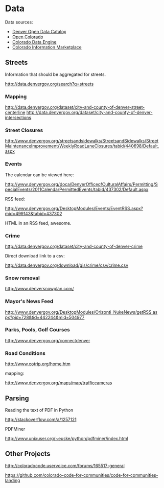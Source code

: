 Data
====

Data sources:

* [Denver Open Data Catalog](http://data.denvergov.org/)
* [Open Colorado](http://data.opencolorado.org/)
* [Colorado Data Engine](http://codataengine.org/)
* [Colorado Information Marketplace](https://data.colorado.gov/)


Streets
----

Information that should be aggregated for streets.

http://data.denvergov.org/search?q=streets

### Mapping

http://data.denvergov.org/dataset/city-and-county-of-denver-street-centerline
http://data.denvergov.org/dataset/city-and-county-of-denver-intersections


### Street Closures

http://www.denvergov.org/streetsandsidewalks/StreetsandSidewalks/StreetMaintenanceImprovement/WeeklyRoadLaneClosures/tabid/440698/Default.aspx


### Events

The calendar can be viewed here:

http://www.denvergov.org/doca/DenverOfficeofCulturalAffairs/Permitting/SpecialEvents/2011CalendarPermittedEvents/tabid/437302/Default.aspx

RSS feed:

http://www.denvergov.org/DesktopModules/Events/EventRSS.aspx?mid=499143&tabid=437302

HTML in an RSS feed, awesome.


### Crime

http://data.denvergov.org/dataset/city-and-county-of-denver-crime

Direct download link to a csv:

http://data.denvergov.org/download/gis/crime/csv/crime.csv


### Snow removal

http://www.denversnowplan.com/


### Mayor's News Feed

http://www.denvergov.org/DesktopModules/Orizonti_NukeNews/getRSS.aspx?pid=728&tid=442244&mid=504977


### Parks, Pools, Golf Courses

http://www.denvergov.org/connectdenver


### Road Conditions

http://www.cotrip.org/home.htm

mapping:

http://www.denvergov.org/maps/map/trafficcameras



Parsing
-------

Reading the text of PDF in Python

http://stackoverflow.com/a/1257121


PDFMiner

http://www.unixuser.org/~euske/python/pdfminer/index.html



Other Projects
--------------

http://coloradocode.uservoice.com/forums/165517-general

https://github.com/colorado-code-for-communities/code-for-communities-landing